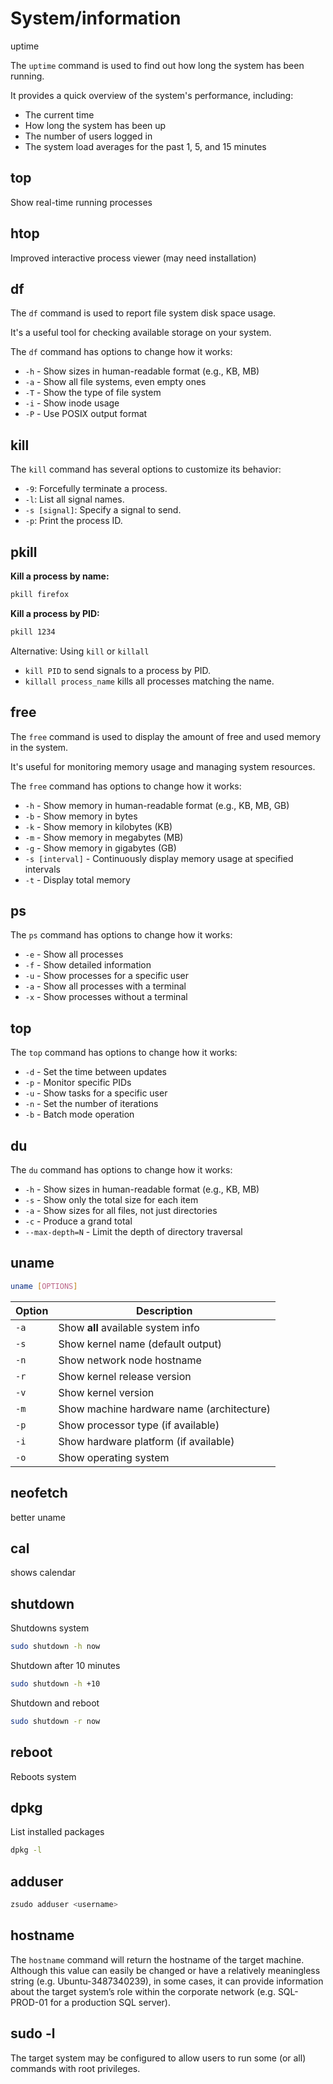 # System/information

uptime

The `uptime` command is used to find out how long the system has been running.

It provides a quick overview of the system's performance, including:

* The current time
* How long the system has been up
* The number of users logged in
* The system load averages for the past 1, 5, and 15 minutes

## top

Show real-time running processes

## htop

Improved interactive process viewer (may need installation)

## df

The `df` command is used to report file system disk space usage.

It's a useful tool for checking available storage on your system.

The `df` command has options to change how it works:

* `-h` - Show sizes in human-readable format (e.g., KB, MB)
* `-a` - Show all file systems, even empty ones
* `-T` - Show the type of file system
* `-i` - Show inode usage
* `-P` - Use POSIX output format

## kill

The `kill` command has several options to customize its behavior:

* `-9`: Forcefully terminate a process.
* `-l`: List all signal names.
* `-s [signal]`: Specify a signal to send.
* `-p`: Print the process ID.

## pkill

**Kill a process by name:**

```bash
pkill firefox
```

**Kill a process by PID:**

```bash
pkill 1234
```

Alternative: Using `kill` or `killall`

* `kill PID` to send signals to a process by PID.
* `killall process_name` kills all processes matching the name.

## free

The `free` command is used to display the amount of free and used memory in the system.

It's useful for monitoring memory usage and managing system resources.

The `free` command has options to change how it works:

* `-h` - Show memory in human-readable format (e.g., KB, MB, GB)
* `-b` - Show memory in bytes
* `-k` - Show memory in kilobytes (KB)
* `-m` - Show memory in megabytes (MB)
* `-g` - Show memory in gigabytes (GB)
* `-s [interval]` - Continuously display memory usage at specified intervals
* `-t` - Display total memory

## ps

The `ps` command has options to change how it works:

* `-e` - Show all processes
* `-f` - Show detailed information
* `-u` - Show processes for a specific user
* `-a` - Show all processes with a terminal
* `-x` - Show processes without a terminal

## top

The `top` command has options to change how it works:

* `-d` - Set the time between updates
* `-p` - Monitor specific PIDs
* `-u` - Show tasks for a specific user
* `-n` - Set the number of iterations
* `-b` - Batch mode operation

## du

The `du` command has options to change how it works:

* `-h` - Show sizes in human-readable format (e.g., KB, MB)
* `-s` - Show only the total size for each item
* `-a` - Show sizes for all files, not just directories
* `-c` - Produce a grand total
* `--max-depth=N` - Limit the depth of directory traversal

## uname

```bash
uname [OPTIONS]
```

| Option | Description                               |
| ------ | ----------------------------------------- |
| `-a`   | Show **all** available system info        |
| `-s`   | Show kernel name (default output)         |
| `-n`   | Show network node hostname                |
| `-r`   | Show kernel release version               |
| `-v`   | Show kernel version                       |
| `-m`   | Show machine hardware name (architecture) |
| `-p`   | Show processor type (if available)        |
| `-i`   | Show hardware platform (if available)     |
| `-o`   | Show operating system                     |

## neofetch

better uname

## cal

shows calendar

## shutdown

Shutdowns system

```bash
sudo shutdown -h now
```

Shutdown after 10 minutes

```bash
sudo shutdown -h +10
```

Shutdown and reboot

```bash
sudo shutdown -r now
```

## reboot

Reboots system

## dpkg

List installed packages

```bash
dpkg -l
```

## adduser

```bash
zsudo adduser <username>
```

## hostname

The `hostname` command will return the hostname of the target machine. Although this value can easily be changed or have a relatively meaningless string (e.g. Ubuntu-3487340239), in some cases, it can provide information about the target system’s role within the corporate network (e.g. SQL-PROD-01 for a production SQL server).

## sudo -l

The target system may be configured to allow users to run some (or all) commands with root privileges.
